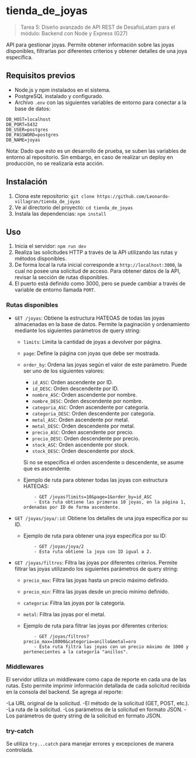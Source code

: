 # tienda_de_joyas 

>Tarea 5: Diseño avanzado de API REST de DesafioLatam para el módulo: Backend con Node y Express (G27)

API para gestionar joyas. Permite obtener información sobre las joyas disponibles, filtrarlas por diferentes criterios y obtener detalles de una joya específica.

## Requisitos previos

- Node.js y npm instalados en el sistema.
- PostgreSQL instalado y configurado.
- Archivo `.env` con las siguientes variables de entorno para conectar a la base de datos:

```
DB_HOST=localhost
DB_PORT=5432
DB_USER=postgres
DB_PASSWORD=postgres
DB_NAME=joyas
```

Nota: Dado que esto es un desarrollo de prueba, se suben las variables de entorno al repositorio. Sin embargo, en caso de realizar un deploy en producción, no se realizaría esta acción.  

## Instalación

1. Clona este repositorio: `git clone https://github.com/Leonardo-villagran/tienda_de_joyas`
2. Ve al directorio del proyecto: `cd tienda_de_joyas`
3. Instala las dependencias: `npm install`

## Uso

1. Inicia el servidor: `npm run dev`
2. Realiza las solicitudes HTTP a través de la API utilizando las rutas y métodos disponibles.
3. De forma local la ruta inicial corresponde a `http://localhost:3000`, la cual no posee una solicitud de acceso. Para obtener datos de la API, revisar la sección de rutas disponibles.   
4. El puerto está definido como 3000, pero se puede cambiar a través de variable de entorno llamada `PORT`.

### Rutas disponibles

- `GET /joyas`: Obtiene la estructura HATEOAS de todas las joyas almacenadas en la base de datos. Permite la paginación y ordenamiento mediante los siguientes parámetros de query string:
  - `limits`: Limita la cantidad de joyas a devolver por página.
  - `page`: Define la página con joyas que debe ser mostrada.
  - `order_by`: Ordena las joyas según el valor de este parámetro. Puede ser uno de los siguientes valores:
    - `id_ASC`: Orden ascendente por ID.
    - `id_DESC`: Orden descendente por ID.
    - `nombre_ASC`: Orden ascendente por nombre.
    - `nombre_DESC`: Orden descendente por nombre.
    - `categoria_ASC`: Orden ascendente por categoría.
    - `categoria_DESC`: Orden descendente por categoría.
    - `metal_ASC`: Orden ascendente por metal.
    - `metal_DESC`: Orden descendente por metal.
    - `precio_ASC`: Orden ascendente por precio.
    - `precio_DESC`: Orden descendente por precio.
    - `stock_ASC`: Orden ascendente por stock.
    - `stock_DESC`: Orden descendente por stock.
    
    Si no se especifica el orden ascendente o descendente, se asume que es ascendente.

  - Ejemplo de ruta para obtener todas las joyas con estructura HATEOAS:
    ```
        - GET /joyas?limits=10&page=1&order_by=id_ASC
        - Esta ruta obtiene las primeras 10 joyas, en la página 1, ordenadas por ID de forma ascendente.
    ```

- `GET /joyas/joya/:id`: Obtiene los detalles de una joya específica por su ID.

  - Ejemplo de ruta para obtener una joya específica por su ID:
    ```
        - GET /joyas/joya/2
        - Esta ruta obtiene la joya con ID igual a 2.
    ```

- `GET /joyas/filtros`: Filtra las joyas por diferentes criterios. Permite filtrar las joyas utilizando los siguientes parámetros de query string:
  - `precio_max`: Filtra las joyas hasta un precio máximo definido.
  - `precio_min`: Filtra las joyas desde un precio mínimo definido.
  - `categoria`: Filtra las joyas por la categoría.
  - `metal`: Filtra las joyas por el metal.

  - Ejemplo de ruta para filtrar las joyas por diferentes criterios:
    ```
        - GET /joyas/filtros?precio_max=10000&categoria=anillo&metal=oro
        - Esta ruta filtra las joyas con un precio máximo de 1000 y pertenecientes a la categoría "anillos".
    ```

### Middlewares

El servidor utiliza un middleware como capa de reporte en cada una de las rutas. Esto permite imprimir información detallada de cada solicitud recibida en la consola del backend. Se agrega al reporte: 

  -La URL original de la solicitud.
  -El método de la solicitud (GET, POST, etc.).
  -La ruta de la solicitud.
  -Los parámetros de la solicitud en formato JSON.
  -Los parámetros de query string de la solicitud en formato JSON.
  
### try-catch

Se utiliza `try...catch` para manejar errores y excepciones de manera controlada.
